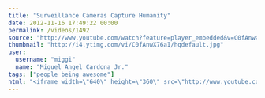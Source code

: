 ```yaml
---
title: "Surveillance Cameras Capture Humanity"
date: 2012-11-16 17:49:22 00:00
permalink: /videos/1492
source: "http://www.youtube.com/watch?feature=player_embedded&v=C0fAnwX76aI"
thumbnail: "http://i4.ytimg.com/vi/C0fAnwX76aI/hqdefault.jpg"
user:
  username: "miggi"
  name: "Miguel Angel Cardona Jr."
tags: ["people being awesome"]
html: "<iframe width=\"640\" height=\"360\" src=\"http://www.youtube.com/embed/C0fAnwX76aI?wmode=transparent&fs=1&feature=oembed\" frameborder=\"0\" allowfullscreen></iframe>"
---
```


